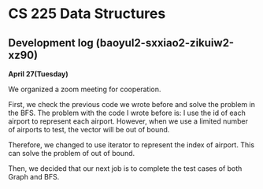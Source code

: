 # CS 225 Data Structures
## Development log (baoyul2-sxxiao2-zikuiw2-xz90)

**April 27(Tuesday)**

We organized a zoom meeting for cooperation. 

First, we check the previous code we wrote before and solve the problem in the BFS. 
The problem with the code I wrote before is: 
I use the id of each airport to represent each airport. 
However, when we use a limited number of airports to test, the vector will be out of bound.

Therefore, we changed to use iterator to represent the index of airport. This can solve the problem of out of bound.

Then, we decided that our next job is to complete the test cases of both Graph and BFS.